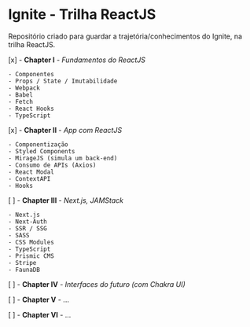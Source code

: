 # Ignite - Trilha ReactJS

Repositório criado para guardar a trajetória/conhecimentos do Ignite, na trilha ReactJS.

[x] - **Chapter I** - _Fundamentos do ReactJS_

    - Componentes
    - Props / State / Imutabilidade
    - Webpack
    - Babel
    - Fetch
    - React Hooks
    - TypeScript

[x] - **Chapter II** - _App com ReactJS_

    - Componentização
    - Styled Components
    - MirageJS (simula um back-end)
    - Consumo de APIs (Axios)
    - React Modal
    - ContextAPI
    - Hooks

[ ] - **Chapter III** - _Next.js, JAMStack_

    - Next.js
    - Next-Auth
    - SSR / SSG
    - SASS
    - CSS Modules
    - TypeScript
    - Prismic CMS
    - Stripe
    - FaunaDB

[ ] - **Chapter IV** - _Interfaces do futuro (com Chakra UI)_

[ ] - **Chapter V** - ...

[ ] - **Chapter VI** - ...
